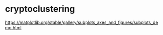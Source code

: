 # cryptoclustering

https://matplotlib.org/stable/gallery/subplots_axes_and_figures/subplots_demo.html

